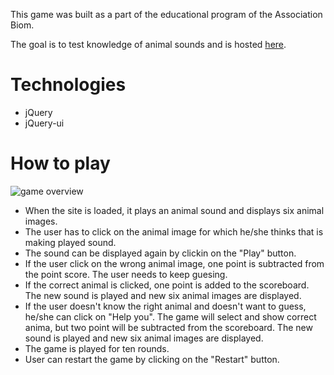 This game was built as a part of the educational program of the Association Biom.

The goal is to test knowledge of animal sounds and is hosted [here]( https://nivethaa15.github.io/Guess-The-Animal/).

# Technologies
- jQuery
- jQuery-ui

# How to play
![game overview](../screenshots/overview.jpg)

- When the site is loaded, it plays an animal sound and displays six animal images.
- The user has to click on the animal image for which he/she thinks that is making played sound.
- The sound can be displayed again by clickin on the "Play" button.
- If the user click on the wrong animal image, one point is subtracted from the point score. The user needs to keep guesing.
- If the correct animal is clicked, one point is added to the scoreboard.
The new sound is played and new six animal images are displayed.
- If the user doesn't know the right animal and doesn't want to guess, he/she can click on "Help you".
The game will select and show correct anima, but two point will be subtracted from the scoreboard.
The new sound is played and new six animal images are displayed.
- The game is played for ten rounds.
- User can restart the game by clicking on the "Restart" button.
